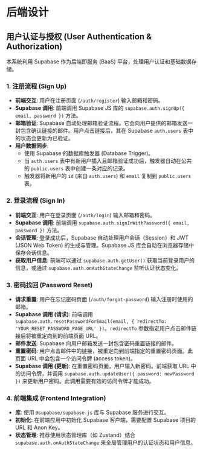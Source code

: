 # 后端设计

## 用户认证与授权 (User Authentication & Authorization)

本系统利用 Supabase 作为后端即服务 (BaaS) 平台，处理用户认证和基础数据存储。

### 1. 注册流程 (Sign Up)

*   **前端交互**: 用户在注册页面 (`/auth/register`) 输入邮箱和密码。
*   **Supabase 调用**: 前端调用 Supabase JS 库的 `supabase.auth.signUp({ email, password })` 方法。
*   **邮箱验证**: Supabase 自动处理邮箱验证流程。它会向用户提供的邮箱发送一封包含确认链接的邮件。用户点击链接后，其在 Supabase `auth.users` 表中的状态会更新为已验证。
*   **用户数据同步**:
    *   使用 Supabase 的数据库触发器 (Database Trigger)。
    *   当 `auth.users` 表中有新用户插入且邮箱验证成功后，触发器自动在公共的 `public.users` 表中创建一条对应的记录。
    *   触发器将新用户的 `id` (来自 `auth.users`) 和 `email` 复制到 `public.users` 表。

### 2. 登录流程 (Sign In)

*   **前端交互**: 用户在登录页面 (`/auth/login`) 输入邮箱和密码。
*   **Supabase 调用**: 前端调用 `supabase.auth.signInWithPassword({ email, password })` 方法。
*   **会话管理**: 登录成功后，Supabase 自动处理用户会话（Session）和 JWT (JSON Web Token) 的生成与管理。Supabase JS 库会自动在浏览器存储中保存会话信息。
*   **获取用户信息**: 前端可以通过 `supabase.auth.getUser()` 获取当前登录用户的信息，或通过 `supabase.auth.onAuthStateChange` 监听认证状态变化。

### 3. 密码找回 (Password Reset)

*   **请求重置**: 用户在忘记密码页面 (`/auth/forgot-password`) 输入注册时使用的邮箱。
*   **Supabase 调用 (请求)**: 前端调用 `supabase.auth.resetPasswordForEmail(email, { redirectTo: 'YOUR_RESET_PASSWORD_PAGE_URL' })`。`redirectTo` 参数指定用户点击邮件链接后将被重定向到的前端页面 URL。
*   **邮件发送**: Supabase 向用户邮箱发送一封包含密码重置链接的邮件。
*   **重置密码**: 用户点击邮件中的链接，被重定向到前端指定的重置密码页面。此页面 URL 中会包含一个访问令牌 (access token)。
*   **Supabase 调用 (更新)**: 在重置密码页面，用户输入新密码。前端获取 URL 中的访问令牌，并调用 `supabase.auth.updateUser({ password: newPassword })` 来更新用户密码。此调用需要有效的访问令牌才能成功。

### 4. 前端集成 (Frontend Integration)

*   **库**: 使用 `@supabase/supabase-js` 库与 Supabase 服务进行交互。
*   **初始化**: 在前端应用中初始化 Supabase 客户端，需要配置 Supabase 项目的 URL 和 Anon Key。
*   **状态管理**: 推荐使用状态管理库（如 Zustand）结合 `supabase.auth.onAuthStateChange` 来全局管理用户的认证状态和用户信息。